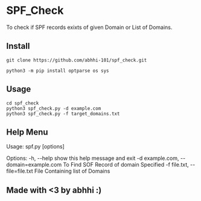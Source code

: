 # SPF_Check
To check if SPF records exixts of given Domain or List of Domains.

## Install
```
git clone https://github.com/abhhi-101/spf_check.git
```
```
python3 -m pip install optparse os sys
```

## Usage
```
cd spf_check
python3 spf_check.py -d example.com
python3 spf_check.py -f target_domains.txt
```

## Help Menu
Usage: spf.py [options]

Options:
  -h, --help            show this help message and exit
  -d example.com, --domain=example.com
                        To Find SOF Record of domain Specified
  -f file.txt, --file=file.txt
                        File Containing list of Domains
## Made with <3 by abhhi :)
